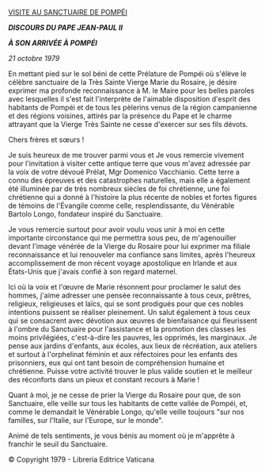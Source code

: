 [VISITE AU SANCTUAIRE DE POMPÉI](http://www.vatican.va/holy_father/john_paul_ii/travels/sub_index1979/trav_pompei-napoli_fr.htm)

***DISCOURS  DU PAPE JEAN-PAUL II***

***À SON ARRIVÉE À POMPÉI***

*21 octobre 1979*

En mettant pied sur le sol béni de cette Prélature de Pompéi où s'élève le célèbre sanctuaire de la Très Sainte Vierge Marie du Rosaire, je désire exprimer ma profonde reconnaissance à M. le Maire pour les belles paroles avec lesquelles il s'est fait l'interprète de l'aimable disposition d'esprit des habitants de Pompéi et de tous les pèlerins venus de la région campanienne et des régions voisines, attirés par la présence du Pape et le charme attrayant que la Vierge Très Sainte ne cesse d'exercer sur ses fils dévots.

Chers frères et sœurs !

Je suis heureux de me trouver parmi vous et Je vous remercie vivement pour l'invitation à visiter cette antique terre que vous m'avez adressée par la voix de votre dévoué Prélat, Mgr Domenico Vacchianio. Cette terre a connu des épreuves et des catastrophes naturelles, mais elle a également été illuminée par de très nombreux siècles de foi chrétienne, une foi chrétienne qui a donné à l'histoire la plus récente de nobles et fortes figures de témoins de l'Évangile comme celle, resplendissante, du Vénérable Bartolo Longo, fondateur inspiré du Sanctuaire.

Je vous remercie surtout pour avoir voulu vous unir à moi en cette importante circonstance qui me permettra sous peu, de m'agenouiller devant l'image vénérée de la Vierge du Rosaire pour lui exprimer ma filiale reconnaissance et lui renouveler ma confiance sans limites, après l'heureux accomplissement de mon récent voyage apostolique en Irlande et aux États-Unis que j'avais confié à son regard maternel.

Ici où la voix et l'œuvre de Marie résonnent pour proclamer le salut des hommes, j'aime adresser une pensée reconnaissante à tous ceux, prêtres, religieux, religieuses et laïcs, qui se sont prodigués pour que ces nobles intentions puissent se réaliser pleinement. Un salut également à tous ceux qui se consacrent avec dévotion aux œuvres de bienfaisance qui fleurissent à l'ombre du Sanctuaire pour l'assistance et la promotion des classes les moins privilégiées, c'est-à-dire les pauvres, les opprimés, les marginaux. Je pense aux jardins d'enfants, aux écoles, aux lieux de récréation, aux ateliers et surtout à l'orphelinat féminin et aux réfectoires pour les enfants des prisonniers, eux qui ont tant besoin de compréhension humaine et chrétienne. Puisse votre activité trouver le plus valide soutien et le meilleur des réconforts dans un pieux et constant recours à Marie !

Quant à moi, je ne cesse de prier la Vierge du Rosaire pour que, de son Sanctuaire, elle veille sur tous les habitants de cette vallée de Pompéi, et, comme le demandait le Vénérable Longo, qu'elle veille toujours "sur nos familles, sur l'Italie, sur l'Europe, sur le monde".

Animé de tels sentiments, je vous bénis au moment où je m'apprête à franchir le seuil du Sanctuaire.

© Copyright 1979 - Libreria Editrice Vaticana